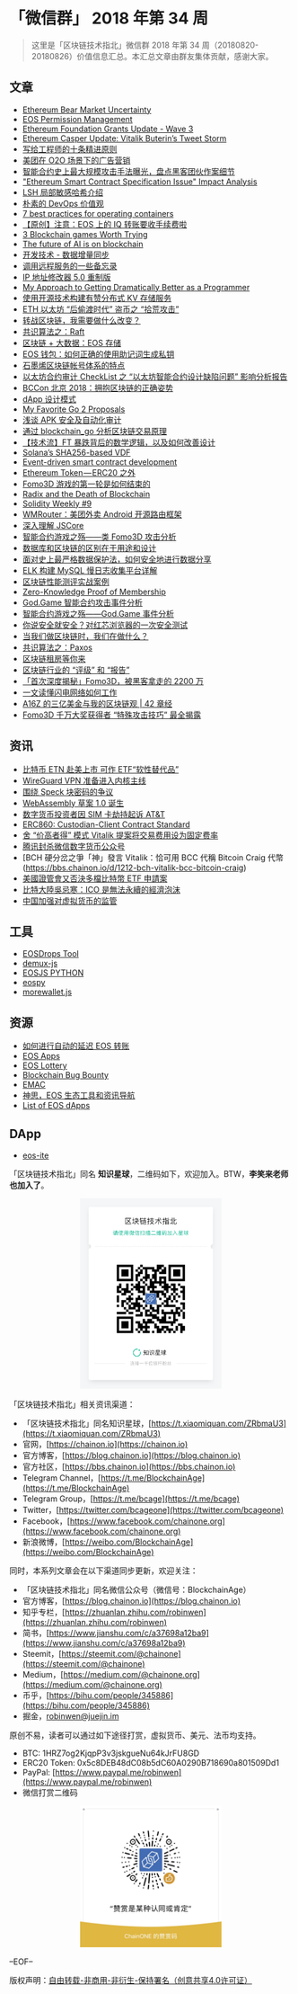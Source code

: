 # 「微信群」 2018 年第 34 周

> 这里是「区块链技术指北」微信群 2018 年第 34 周（20180820-20180826）价值信息汇总。本汇总文章由群友集体贡献，感谢大家。

## 文章

* [Ethereum Bear Market Uncertainty](https://bbs.chainon.io/d/1157-ethereum-bear-market-uncertainty)
* [EOS Permission Management](https://bbs.chainon.io/d/1158-eos-permission-management)
* [Ethereum Foundation Grants Update - Wave 3](https://bbs.chainon.io/d/1160-ethereum-foundation-grants-update-wave-3)
* [Ethereum Casper Update: Vitalik Buterin’s Tweet Storm](https://bbs.chainon.io/d/1161-ethereum-casper-update-vitalik-buterin-s-tweet-storm)
* [写给工程师的十条精进原则](https://bbs.chainon.io/d/1163-principle)
* [美团在 O2O 场景下的广告营销](https://bbs.chainon.io/d/1164-o2o)
* [智能合约史上最大规模攻击手法曝光，盘点黑客团伙作案细节](https://bbs.chainon.io/d/1165-hacker)
* ["Ethereum Smart Contract Specification Issue" Impact Analysis](https://bbs.chainon.io/d/1166-ethereum-smart-contract-specification-issue-impact-analysis)
* [LSH 局部敏感哈希介绍](https://bbs.chainon.io/d/1171-lsh)
* [朴素的 DevOps 价值观](https://bbs.chainon.io/d/1173-devops)
* [7 best practices for operating containers](https://bbs.chainon.io/d/1174-7-best-practices-for-operating-containers)
* [【原创】注意：EOS 上的 IQ 转账要收手续费啦](https://bbs.chainon.io/d/1177-eos-iq)
* [3 Blockchain games Worth Trying](https://bbs.chainon.io/d/1179-3-blockchain-games-worth-trying)
* [The future of AI is on blockchain](https://bbs.chainon.io/d/1180-the-future-of-ai-is-on-blockchain)
* [开发技术 - 数据增量同步](https://bbs.chainon.io/d/1181-sync)
* [调用远程服务的一些备忘录](https://bbs.chainon.io/d/1182-remote)
* [IP 地址修改器 5.0 重制版](https://bbs.chainon.io/d/1183-ip-5-0)
* [My Approach to Getting Dramatically Better as a Programmer](https://bbs.chainon.io/d/1184-my-approach-to-getting-dramatically-better-as-a-programmer)
* [使用开源技术构建有赞分布式 KV 存储服务](https://bbs.chainon.io/d/1185-kv)
* [ETH 以太坊 “后偷渡时代” 盗币之 “拾荒攻击”](https://bbs.chainon.io/d/1186-eth)
* [转战区块链，我需要做什么改变？](https://bbs.chainon.io/d/1190-blockchain)
* [共识算法之：Raft](https://bbs.chainon.io/d/1191-raft)
* [区块链 + 大数据：EOS 存储](https://bbs.chainon.io/d/1192-eos)
* [EOS 钱包：如何正确的使用助记词生成私钥](https://bbs.chainon.io/d/1193-eos)
* [石墨烯区块链帐号体系的特点](https://bbs.chainon.io/d/1194-graphene)
* [以太坊合约审计 CheckList 之 “以太坊智能合约设计缺陷问题” 影响分析报告](https://bbs.chainon.io/d/1195-checklist)
* [BCCon 北京 2018：拥抱区块链的正确姿势](https://bbs.chainon.io/d/1196-bccon-2018)
* [dApp 设计模式](https://bbs.chainon.io/d/1198-dapp)
* [My Favorite Go 2 Proposals](https://bbs.chainon.io/d/1199-my-favorite-go-2-proposals)
* [浅谈 APK 安全及自动化审计](https://bbs.chainon.io/d/1200-apk)
* [通过 blockchain_go 分析区块链交易原理](https://bbs.chainon.io/d/1201-blockchain-go)
* [【技术流】FT 暴跌背后的数学逻辑，以及如何改善设计](https://bbs.chainon.io/d/1202-ft)
* [Solana’s SHA256-based VDF](https://bbs.chainon.io/d/1210-solana-s-sha256-based-vdf)
* [Event-driven smart contract development](https://bbs.chainon.io/d/1211-event-driven-smart-contract-development)
* [Ethereum Token — ERC20 之外](https://bbs.chainon.io/d/1214-ethereum-token-erc20)
* [Fomo3D 游戏的第一轮是如何结束的](https://bbs.chainon.io/d/1216-fomo3d)
* [Radix and the Death of Blockchain](https://bbs.chainon.io/d/1217-radix-and-the-death-of-blockchain)
* [Solidity Weekly #9](https://bbs.chainon.io/d/1218-solidity-weekly-9)
* [WMRouter：美团外卖 Android 开源路由框架](https://bbs.chainon.io/d/1219-wmrouter-android)
* [深入理解 JSCore](https://bbs.chainon.io/d/1220-jscore)
* [智能合约游戏之殇——类 Fomo3D 攻击分析](https://bbs.chainon.io/d/1221-fomo3d)
* [数据库和区块链的区别在于用途和设计](https://bbs.chainon.io/d/1222-database-and-blockchain)
* [面对史上最严格数据保护法，如何安全地进行数据分享](https://bbs.chainon.io/d/1223-data)
* [ELK 构建 MySQL 慢日志收集平台详解](https://bbs.chainon.io/d/1225-elk-mysql)
* [区块链性能测评实战案例](https://bbs.chainon.io/d/1227-benchmark)
* [Zero-Knowledge Proof of Membership](https://bbs.chainon.io/d/1228-zero-knowledge-proof-of-membership)
* [God.Game 智能合约攻击事件分析](https://bbs.chainon.io/d/1229-god-game)
* [智能合约游戏之殇——God.Game 事件分析](https://bbs.chainon.io/d/1230-god-game)
* [你说安全就安全？对红芯浏览器的一次安全测试](https://bbs.chainon.io/d/1231-redcore)
* [当我们做区块链时，我们在做什么？](https://bbs.chainon.io/d/1232-blockchain)
* [共识算法之：Paxos](https://bbs.chainon.io/d/1234-paxos)
* [区块链租房等你来](https://bbs.chainon.io/d/1235-blockchain)
* [区块链行业的 “评级” 和 “报告”](https://bbs.chainon.io/d/1236-blockchain)
* [「首次深度揭秘」Fomo3D，被黑客拿走的 2200 万](https://bbs.chainon.io/d/1237-fomo3d-2200)
* [一文读懂闪电网络如何工作](https://bbs.chainon.io/d/1238-lighting-network)
* [A16Z 的三亿美金与我的区块链观 | 42 章经](https://bbs.chainon.io/d/1239-a16z-42)
* [Fomo3D 千万大奖获得者 “特殊攻击技巧” 最全揭露](https://bbs.chainon.io/d/1240-fomo3d)

## 资讯

* [比特币 ETN 赴美上市 可作 ETF“软性替代品”](https://bbs.chainon.io/d/1162-etn-etf)
* [WireGuard VPN 准备进入内核主线](https://bbs.chainon.io/d/1167-wireguard-vpn)
* [围绕 Speck 块密码的争议](https://bbs.chainon.io/d/1168-speck)
* [WebAssembly 草案 1.0 诞生](https://bbs.chainon.io/d/1169-webassembly-1-0)
* [数字货币投资者因 SIM 卡劫持起诉 AT&T](https://bbs.chainon.io/d/1170-sim-at-t)
* [ERC860: Custodian-Client Contract Standard](https://bbs.chainon.io/d/1175-erc860-custodian-client-contract-standard)
* [舍 “价高者得” 模式 Vitalik 提案将交易费用设为固定费率](https://bbs.chainon.io/d/1178-vitalik)
* [腾讯封杀微信数字货币公众号](https://bbs.chainon.io/d/1197-tencent)
* [BCH 硬分岔之爭「神」發言 Vitalik：恰可用 BCC 代稱 Bitcoin Craig 代幣(https://bbs.chainon.io/d/1212-bch-vitalik-bcc-bitcoin-craig)
* [美國證管會又否決多檔比特幣 ETF 申請案](https://bbs.chainon.io/d/1213-etf)
* [比特大陸吳忌寒：ICO 是無法永續的經濟泡沫](https://bbs.chainon.io/d/1215-ico)
* [中国加强对虚拟货币的监管](https://bbs.chainon.io/d/1224-china)

## 工具

* [EOSDrops Tool](https://bbs.chainon.io/d/1176-eosdrops-tool)
* [demux-js](https://bbs.chainon.io/d/1188-demux-js)
* [EOSJS PYTHON](https://bbs.chainon.io/d/1205-eosjs-python)
* [eospy](https://bbs.chainon.io/d/1206-eospy)
* [morewallet.js](https://bbs.chainon.io/d/1209-morewallet-js)

## 资源

* [如何进行自动的延迟 EOS 转账](https://bbs.chainon.io/d/1159-eos)
* [EOS Apps](https://bbs.chainon.io/d/1172-eos-apps)
* [EOS Lottery](https://bbs.chainon.io/d/1187-eos-lottery)
* [Blockchain Bug Bounty](https://bbs.chainon.io/d/1203-blockchain-bug-bounty)
* [EMAC](https://bbs.chainon.io/d/1207-emac)
* [神思，EOS 生态工具和资讯导航](https://bbs.chainon.io/d/1208-eos)
* [List of EOS dApps](https://bbs.chainon.io/d/1233-list-of-eos-dapps)

## DApp

* [eos-ite](https://bbs.chainon.io/d/1204-eos-ite)

「区块链技术指北」同名 **知识星球**，二维码如下，欢迎加入。BTW，**李笑来老师也加入了**。

<div align=center><img width="50%" height="50%" src="https://raw.githubusercontent.com/BlockchainOne/WeChat/master/images/ZSXQ.jpg"/></div>

「区块链技术指北」相关资讯渠道：

* 「区块链技术指北」同名知识星球，[https://t.xiaomiquan.com/ZRbmaU3](https://t.xiaomiquan.com/ZRbmaU3)
* 官网，[https://chainon.io](https://chainon.io)
* 官方博客，[https://blog.chainon.io](https://blog.chainon.io)
* 官方社区，[https://bbs.chainon.io](https://bbs.chainon.io)
* Telegram Channel，[https://t.me/BlockchainAge](https://t.me/BlockchainAge)
* Telegram Group，[https://t.me/bcage](https://t.me/bcage)
* Twitter，[https://twitter.com/bcageone](https://twitter.com/bcageone)
* Facebook，[https://www.facebook.com/chainone.org](https://www.facebook.com/chainone.org)
* 新浪微博，[https://weibo.com/BlockchainAge](https://weibo.com/BlockchainAge)

同时，本系列文章会在以下渠道同步更新，欢迎关注：

* 「区块链技术指北」同名微信公众号（微信号：BlockchainAge）
* 官方博客，[https://blog.chainon.io](https://blog.chainon.io)
* 知乎专栏，[https://zhuanlan.zhihu.com/robinwen](https://zhuanlan.zhihu.com/robinwen)
* 简书，[https://www.jianshu.com/c/a37698a12ba9](https://www.jianshu.com/c/a37698a12ba9)
* Steemit，[https://steemit.com/@chainone](https://steemit.com/@chainone)
* Medium，[https://medium.com/@chainone.org](https://medium.com/@chainone.org)
* 币乎，[https://bihu.com/people/345886](https://bihu.com/people/345886)
* 掘金，[robinwen@juejin.im](https://juejin.im/user/5673ccae60b2260ee435f89a/posts)

原创不易，读者可以通过如下途径打赏，虚拟货币、美元、法币均支持。

* BTC: 1HRZ7og2KjqpP3v3jskgueNu64kJrFU8GD
* ERC20 Token: 0x5c8DEB48dC08b5dC60A0290B718690a801509Dd1
* PayPal: [https://www.paypal.me/robinwen](https://www.paypal.me/robinwen)
* 微信打赏二维码

<div align=center><img width="50%" height="50%" src="https://raw.githubusercontent.com/BlockchainOne/WeChat/master/images/WeChat.jpg"/></div>

–EOF–

版权声明：[自由转载-非商用-非衍生-保持署名（创意共享4.0许可证）](http://creativecommons.org/licenses/by-nc-nd/4.0/deed.zh)

